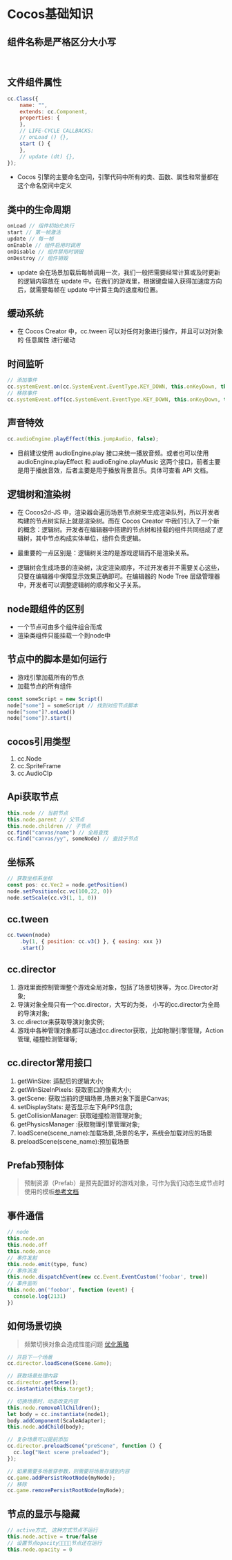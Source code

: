 # Cocos基础知识


## 组件名称是严格区分大小写
<br/>

## 文件组件属性
```js
cc.Class({
    name: "",
    extends: cc.Component,
    properties: {
    },
    // LIFE-CYCLE CALLBACKS:
    // onLoad () {},
    start () {
    },
    // update (dt) {},
});
```
* Cocos 引擎的主要命名空间，引擎代码中所有的类、函数、属性和常量都在这个命名空间中定义

## 类中的生命周期
```js
onLoad // 组件初始化执行
start // 第一帧激活
update // 每一帧
onEnable // 组件启用时调用
onDisable // 组件禁用时销毁
onDestroy // 组件销毁
```
* update 会在场景加载后每帧调用一次，我们一般把需要经常计算或及时更新的逻辑内容放在 update 中。在我们的游戏里，根据键盘输入获得加速度方向后，就需要每帧在 update 中计算主角的速度和位置。


## 缓动系统
* 在 Cocos Creator 中，cc.tween 可以对任何对象进行操作，并且可以对对象的 任意属性 进行缓动

## 时间监听
```js
// 添加事件
cc.systemEvent.on(cc.SystemEvent.EventType.KEY_DOWN, this.onKeyDown, this);
// 移除事件
cc.systemEvent.off(cc.SystemEvent.EventType.KEY_DOWN, this.onKeyDown, this);
```

## 声音特效
```js
cc.audioEngine.playEffect(this.jumpAudio, false);
```
* 目前建议使用 audioEngine.play 接口来统一播放音频。或者也可以使用 audioEngine.playEffect 和 audioEngine.playMusic 这两个接口，前者主要是用于播放音效，后者主要是用于播放背景音乐。具体可查看 API 文档。

## 逻辑树和渲染树
* 在 Cocos2d-JS 中，渲染器会遍历场景节点树来生成渲染队列，所以开发者构建的节点树实际上就是渲染树。而在 Cocos Creator 中我们引入了一个新的概念：逻辑树。开发者在编辑器中搭建的节点树和挂载的组件共同组成了逻辑树，其中节点构成实体单位，组件负责逻辑。

* 最重要的一点区别是：逻辑树关注的是游戏逻辑而不是渲染关系。

* 逻辑树会生成场景的渲染树，决定渲染顺序，不过开发者并不需要关心这些，只要在编辑器中保障显示效果正确即可。在编辑器的 Node Tree 层级管理器 中，开发者可以调整逻辑树的顺序和父子关系。


## node跟组件的区别
* 一个节点可由多个组件组合而成
* 渲染类组件只能挂载一个到node中

## 节点中的脚本是如何运行
* 游戏引擎加载所有的节点
* 加载节点的所有组件
```js
const someScript = new Script()
node["some"] = someScript // 找到对应节点脚本
node["some"]?.onLoad()
node["some"]?.start()
```

## cocos引用类型
1. cc.Node
2. cc.SpriteFrame
3. cc.AudioClp


## Api获取节点
```js
this.node // 当前节点
this.node.parent // 父节点
this.node.children // 子节点
cc.find("canvas/name") // 全局查找
cc.find("canvas/yy", someNode) // 查找子节点
```

## 坐标系
```js
// 获取坐标系坐标
const pos: cc.Vec2 = node.getPosition()
node.setPosition(cc.vc(100,22, 0))
node.setScale(cc.v3(1, 1, 0))
```

## cc.tween
```js
cc.tween(node)
    .by(1, { position: cc.v3() }, { easing: xxx })
    .start()
```

## cc.director
1. 游戏里面控制管理整个游戏全局对象，包括了场景切换等，为cc.Director对象;
2. 导演对象全局只有一个cc.director，大写的为类， 小写的cc.director为全局的导演对象;
3. cc.director来获取导演对象实例;
4. 游戏中各种管理对象都可以通过cc.director获取，比如物理引擎管理，Action管理, 碰撞检测管理等;

## cc.director常用接口
1. getWinSize: 适配后的逻辑大小;
2. getWinSizeInPixels: 获取窗口的像素大小;
3. getScene: 获取当前的逻辑场景,场景对象下面是Canvas;
4. setDisplayStats: 是否显示左下角FPS信息;
5. getCollisionManager: 获取碰撞检测管理对象;
6. getPhysicsManager :获取物理引擎管理对象;
7. loadScene(scene_name):加载场景,场景的名字，系统会加载对应的场景
8. preloadScene(scene_name):预加载场景

## Prefab预制体
> 预制资源（Prefab）是预先配置好的游戏对象，可作为我们动态生成节点时使用的模板[参考文档](https://docs.cocos.com/creator/manual/zh/asset-workflow/prefab.html)

## 事件通信
```js
// node
this.node.on
this.node.off
this.node.once
// 事件发射
this.node.emit(type, func)
// 事件派发
this.node.dispatchEvent(new cc.Event.EventCustom('foobar', true))
// 事件监听
this.node.on('foobar', function (event) {
  console.log(2131)
})
```

## 如何场景切换
> 频繁切换对象会造成性能问题 [优化策略](https://docs.cocos.com/creator/manual/zh/scripting/pooling.html)
```js
// 开启下一个场景
cc.director.loadScene(Scene.Game);

// 获取场景处理内容
cc.director.getScene();
cc.instantiate(this.target);

// 切换场景时，动态改变内容
this.node.removeAllChildren();
let body = cc.instantiate(node1);
body.addComponent(ScaleAdapter);
this.node.addChild(body);

// 复杂场景可以提前添加
cc.director.preloadScene("preScene", function () {
  cc.log("Next scene preloaded");
});

// 如果需要多场景穿参数，则需要将场景存储到内容
cc.game.addPersistRootNode(myNode);
// 移除
cc.game.removePersistRootNode(myNode);
```

## 节点的显示与隐藏
```js
// active方式, 这种方式节点不运行
this.node.active = true/false
// 设置节点opacity，节点还在运行
this.node.opacity = 0
```

## 